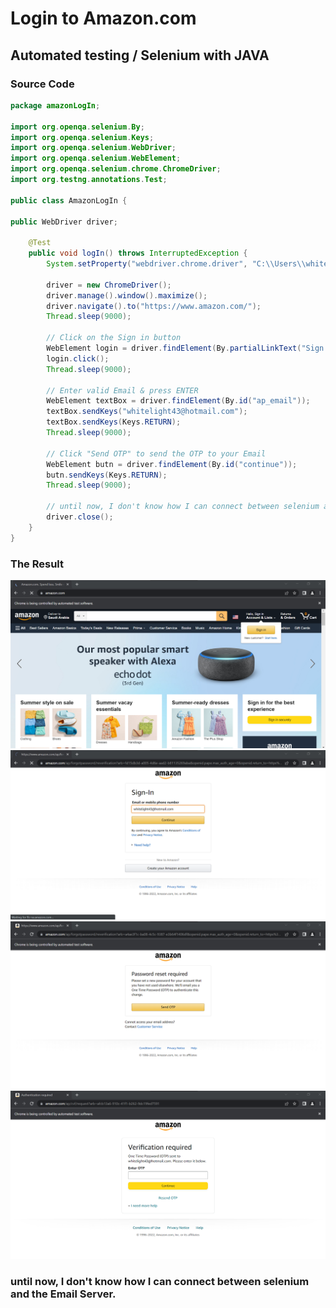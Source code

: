 # Login to Amazon.com 
## Automated testing / Selenium with JAVA

### Source Code
```Java
package amazonLogIn;

import org.openqa.selenium.By;
import org.openqa.selenium.Keys;
import org.openqa.selenium.WebDriver;
import org.openqa.selenium.WebElement;
import org.openqa.selenium.chrome.ChromeDriver;
import org.testng.annotations.Test;

public class AmazonLogIn {

public WebDriver driver;
	
	@Test
	public void logIn() throws InterruptedException { 
		System.setProperty("webdriver.chrome.driver", "C:\\Users\\white\\Desktop\\QA\\Auto\\chromedriver.exe");
				
		driver = new ChromeDriver();
		driver.manage().window().maximize();
		driver.navigate().to("https://www.amazon.com/");
		Thread.sleep(9000);
		
		// Click on the Sign in button
		WebElement login = driver.findElement(By.partialLinkText("Sign in"));
		login.click();
		Thread.sleep(9000);
		
		// Enter valid Email & press ENTER
		WebElement textBox = driver.findElement(By.id("ap_email"));
		textBox.sendKeys("whitelight43@hotmail.com");
		textBox.sendKeys(Keys.RETURN);
		Thread.sleep(9000);
		
		// Click "Send OTP" to send the OTP to your Email
		WebElement butn = driver.findElement(By.id("continue"));
		butn.sendKeys(Keys.RETURN);
		Thread.sleep(9000);
		
		// until now, I don't know how I can connect between selenium and the Email Server.
		driver.close();
	}
}

```

### The Result
<img src="img/img1.png" />
<img src="img/img2.png" />
<img src="img/img3.png" />
<img src="img/img4.png" />

### until now, I don't know how I can connect between selenium and the Email Server.
